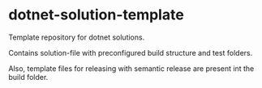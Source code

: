 # dotnet-solution-template

Template repository for dotnet solutions.

Contains solution-file with preconfigured build structure and
test folders.

Also, template files for releasing with semantic release are present
int the build folder.
